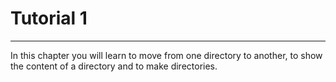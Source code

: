 # Tutorial 1
---
In this chapter you will learn to move from one directory to another, to show the content of a directory and to make directories.
